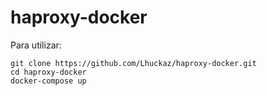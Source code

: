 # haproxy-docker

Para utilizar: 

    git clone https://github.com/Lhuckaz/haproxy-docker.git
    cd haproxy-docker
    docker-compose up
    
